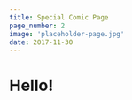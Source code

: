 ```yaml
---
title: Special Comic Page
page_number: 2
image: 'placeholder-page.jpg'
date: 2017-11-30
---
```


# Hello!
